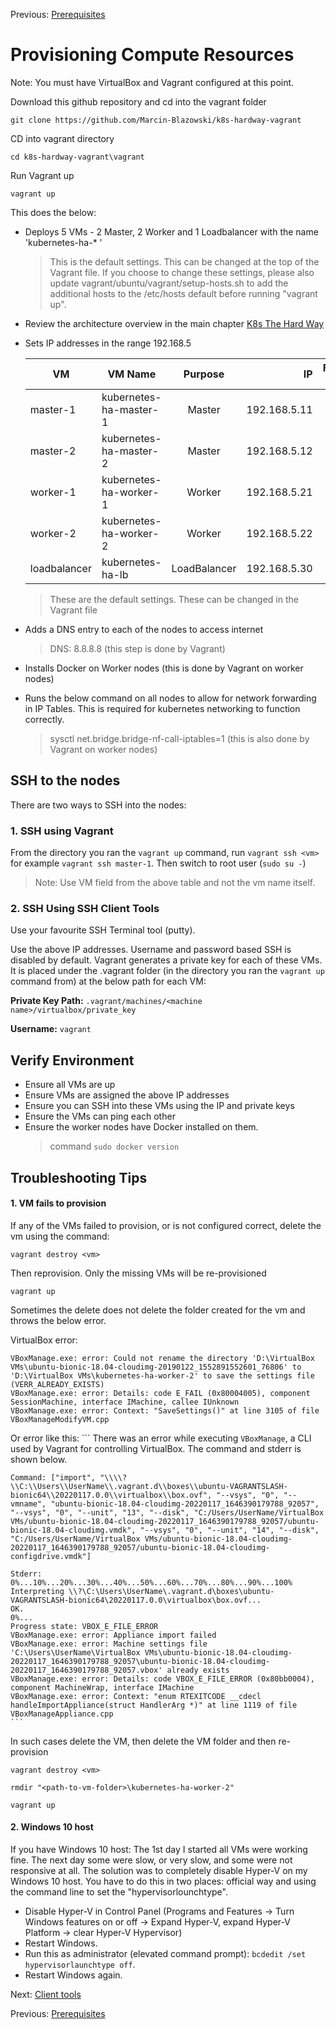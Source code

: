 Previous: [Prerequisites](01-prerequisites.md)

# Provisioning Compute Resources

Note: You must have VirtualBox and Vagrant configured at this point.

Download this github repository and cd into the vagrant folder

`git clone https://github.com/Marcin-Blazowski/k8s-hardway-vagrant`

CD into vagrant directory

`cd k8s-hardway-vagrant\vagrant`

Run Vagrant up

`vagrant up`


This does the below:

- Deploys 5 VMs - 2 Master, 2 Worker and 1 Loadbalancer with the name 'kubernetes-ha-* '
    > This is the default settings. This can be changed at the top of the Vagrant file.
    > If you choose to change these settings, please also update vagrant/ubuntu/vagrant/setup-hosts.sh
    > to add the additional hosts to the /etc/hosts default before running "vagrant up".

- Review the architecture overview in the main chapter [K8s The Hard Way](../README.md)

- Sets IP addresses in the range 192.168.5

    | VM            |  VM Name               | Purpose       | IP           | Forwarded SSH Port   |
    | ------------  | ---------------------- |:-------------:| ------------:| ----------------:|
    | master-1      | kubernetes-ha-master-1 | Master        | 192.168.5.11 |     2711         |
    | master-2      | kubernetes-ha-master-2 | Master        | 192.168.5.12 |     2712         |
    | worker-1      | kubernetes-ha-worker-1 | Worker        | 192.168.5.21 |     2721         |
    | worker-2      | kubernetes-ha-worker-2 | Worker        | 192.168.5.22 |     2722         |
    | loadbalancer  | kubernetes-ha-lb       | LoadBalancer  | 192.168.5.30 |     2730         |

    > These are the default settings. These can be changed in the Vagrant file

- Adds a DNS entry to each of the nodes to access internet
    > DNS: 8.8.8.8 (this step is done by Vagrant)

- Installs Docker on Worker nodes (this is done by Vagrant on worker nodes)
- Runs the below command on all nodes to allow for network forwarding in IP Tables.
  This is required for kubernetes networking to function correctly.
    > sysctl net.bridge.bridge-nf-call-iptables=1 (this is also done by Vagrant on worker nodes)


## SSH to the nodes

There are two ways to SSH into the nodes:

### 1. SSH using Vagrant

  From the directory you ran the `vagrant up` command, run `vagrant ssh <vm>` for example `vagrant ssh master-1`. Then switch to root user (`sudo su -`)
  > Note: Use VM field from the above table and not the vm name itself.

### 2. SSH Using SSH Client Tools

Use your favourite SSH Terminal tool (putty).

Use the above IP addresses. Username and password based SSH is disabled by default.
Vagrant generates a private key for each of these VMs. It is placed under the .vagrant folder (in the directory you ran the `vagrant up` command from) at the below path for each VM:

**Private Key Path:** `.vagrant/machines/<machine name>/virtualbox/private_key`

**Username:** `vagrant`


## Verify Environment

- Ensure all VMs are up
- Ensure VMs are assigned the above IP addresses
- Ensure you can SSH into these VMs using the IP and private keys
- Ensure the VMs can ping each other
- Ensure the worker nodes have Docker installed on them.
  > command `sudo docker version`

## Troubleshooting Tips

#### 1. VM fails to provision
If any of the VMs failed to provision, or is not configured correct, delete the vm using the command:

`vagrant destroy <vm>`

Then reprovision. Only the missing VMs will be re-provisioned

`vagrant up`


Sometimes the delete does not delete the folder created for the vm and throws the below error.

VirtualBox error:

    VBoxManage.exe: error: Could not rename the directory 'D:\VirtualBox VMs\ubuntu-bionic-18.04-cloudimg-20190122_1552891552601_76806' to 'D:\VirtualBox VMs\kubernetes-ha-worker-2' to save the settings file (VERR_ALREADY_EXISTS)
    VBoxManage.exe: error: Details: code E_FAIL (0x80004005), component SessionMachine, interface IMachine, callee IUnknown
    VBoxManage.exe: error: Context: "SaveSettings()" at line 3105 of file VBoxManageModifyVM.cpp

Or error like this:
    ```
    There was an error while executing `VBoxManage`, a CLI used by Vagrant
    for controlling VirtualBox. The command and stderr is shown below.

    Command: ["import", "\\\\?\\C:\\Users\\UserName\\.vagrant.d\\boxes\\ubuntu-VAGRANTSLASH-bionic64\\20220117.0.0\\virtualbox\\box.ovf", "--vsys", "0", "--vmname", "ubuntu-bionic-18.04-cloudimg-20220117_1646390179788_92057", "--vsys", "0", "--unit", "13", "--disk", "C:/Users/UserName/VirtualBox VMs/ubuntu-bionic-18.04-cloudimg-20220117_1646390179788_92057/ubuntu-bionic-18.04-cloudimg.vmdk", "--vsys", "0", "--unit", "14", "--disk", "C:/Users/UserName/VirtualBox VMs/ubuntu-bionic-18.04-cloudimg-20220117_1646390179788_92057/ubuntu-bionic-18.04-cloudimg-configdrive.vmdk"]

    Stderr: 0%...10%...20%...30%...40%...50%...60%...70%...80%...90%...100%
    Interpreting \\?\C:\Users\UserName\.vagrant.d\boxes\ubuntu-VAGRANTSLASH-bionic64\20220117.0.0\virtualbox\box.ovf...
    OK.
    0%...
    Progress state: VBOX_E_FILE_ERROR
    VBoxManage.exe: error: Appliance import failed
    VBoxManage.exe: error: Machine settings file 'C:\Users\UserName\VirtualBox VMs\ubuntu-bionic-18.04-cloudimg-20220117_1646390179788_92057\ubuntu-bionic-18.04-cloudimg-20220117_1646390179788_92057.vbox' already exists
    VBoxManage.exe: error: Details: code VBOX_E_FILE_ERROR (0x80bb0004), component MachineWrap, interface IMachine
    VBoxManage.exe: error: Context: "enum RTEXITCODE __cdecl handleImportAppliance(struct HandlerArg *)" at line 1119 of file VBoxManageAppliance.cpp
    ```

In such cases delete the VM, then delete the VM folder and then re-provision

`vagrant destroy <vm>`

`rmdir "<path-to-vm-folder>\kubernetes-ha-worker-2"`

`vagrant up`

#### 2. Windows 10 host
If you have Windows 10 host: The 1st day I started all VMs were working fine. The next day some were slow, or very slow, and some were not responsive at all. The solution was to completely disable Hyper-V on my Windows 10 host. You have to do this in two places: official way and using the command line to set the "hypervisorlounchtype".

- Disable Hyper-V in Control Panel (Programs and Features -> Turn Windows features on or off -> Expand Hyper-V, expand Hyper-V Platform -> clear Hyper-V Hypervisor)
- Restart Windows.
- Run this as administrator (elevated command prompt): `bcdedit /set hypervisorlaunchtype off`.
- Restart Windows again.

Next: [Client tools](03-client-tools.md)

Previous: [Prerequisites](docs/01-prerequisites.md)